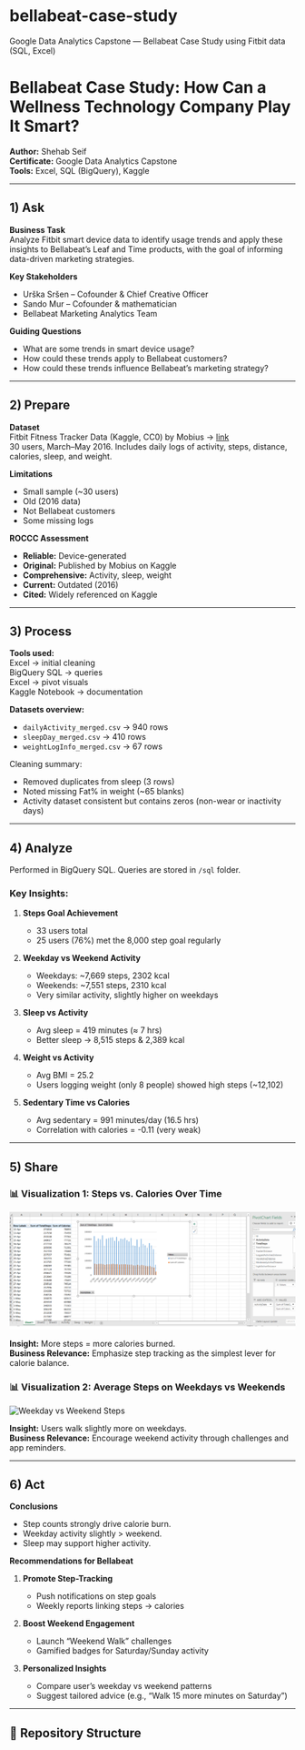 # bellabeat-case-study
Google Data Analytics Capstone — Bellabeat Case Study using Fitbit data (SQL, Excel)
# Bellabeat Case Study: How Can a Wellness Technology Company Play It Smart?

**Author:** Shehab Seif  
**Certificate:** Google Data Analytics Capstone  
**Tools:** Excel, SQL (BigQuery), Kaggle  

---

## 1) Ask

**Business Task**  
Analyze Fitbit smart device data to identify usage trends and apply these insights to Bellabeat’s Leaf and Time products, with the goal of informing data-driven marketing strategies.

**Key Stakeholders**
- Urška Sršen – Cofounder & Chief Creative Officer  
- Sando Mur – Cofounder & mathematician  
- Bellabeat Marketing Analytics Team  

**Guiding Questions**
- What are some trends in smart device usage?  
- How could these trends apply to Bellabeat customers?  
- How could these trends influence Bellabeat’s marketing strategy?  

---

## 2) Prepare

**Dataset**  
Fitbit Fitness Tracker Data (Kaggle, CC0) by Mobius → [link](https://www.kaggle.com/datasets/arashnic/fitbit)  
30 users, March–May 2016. Includes daily logs of activity, steps, distance, calories, sleep, and weight.  

**Limitations**
- Small sample (~30 users)  
- Old (2016 data)  
- Not Bellabeat customers  
- Some missing logs  

**ROCCC Assessment**
- **Reliable:** Device-generated  
- **Original:** Published by Mobius on Kaggle  
- **Comprehensive:** Activity, sleep, weight  
- **Current:** Outdated (2016)  
- **Cited:** Widely referenced on Kaggle  

---

## 3) Process

**Tools used:**  
Excel → initial cleaning  
BigQuery SQL → queries  
Excel → pivot visuals  
Kaggle Notebook → documentation  

**Datasets overview:**  
- `dailyActivity_merged.csv` → 940 rows  
- `sleepDay_merged.csv` → 410 rows  
- `weightLogInfo_merged.csv` → 67 rows  

Cleaning summary:  
- Removed duplicates from sleep (3 rows)  
- Noted missing Fat% in weight (~65 blanks)  
- Activity dataset consistent but contains zeros (non-wear or inactivity days)  

---

## 4) Analyze

Performed in BigQuery SQL. Queries are stored in `/sql` folder.

### Key Insights:
1. **Steps Goal Achievement**  
   - 33 users total  
   - 25 users (76%) met the 8,000 step goal regularly  

2. **Weekday vs Weekend Activity**  
   - Weekdays: ~7,669 steps, 2302 kcal  
   - Weekends: ~7,551 steps, 2310 kcal  
   - Very similar activity, slightly higher on weekdays  

3. **Sleep vs Activity**  
   - Avg sleep = 419 minutes (≈ 7 hrs)  
   - Better sleep → 8,515 steps & 2,389 kcal  

4. **Weight vs Activity**  
   - Avg BMI = 25.2  
   - Users logging weight (only 8 people) showed high steps (~12,102)  

5. **Sedentary Time vs Calories**  
   - Avg sedentary = 991 minutes/day (16.5 hrs)  
   - Correlation with calories = -0.11 (very weak)  

---

## 5) Share

### 📊 Visualization 1: Steps vs. Calories Over Time

![Alt text](1_steps_vs_calories.png)

**Insight:** More steps = more calories burned.  
**Business Relevance:** Emphasize step tracking as the simplest lever for calorie balance.  

### 📊 Visualization 2: Average Steps on Weekdays vs Weekends
![Weekday vs Weekend Steps](images/weekday_weekend_steps.png)  

**Insight:** Users walk slightly more on weekdays.  
**Business Relevance:** Encourage weekend activity through challenges and app reminders.  

---

## 6) Act

**Conclusions**
- Step counts strongly drive calorie burn.  
- Weekday activity slightly > weekend.  
- Sleep may support higher activity.  

**Recommendations for Bellabeat**
1. **Promote Step-Tracking**  
   - Push notifications on step goals  
   - Weekly reports linking steps → calories  

2. **Boost Weekend Engagement**  
   - Launch “Weekend Walk” challenges  
   - Gamified badges for Saturday/Sunday activity  

3. **Personalized Insights**  
   - Compare user’s weekday vs weekend patterns  
   - Suggest tailored advice (e.g., “Walk 15 more minutes on Saturday”)  

---

## 📂 Repository Structure

